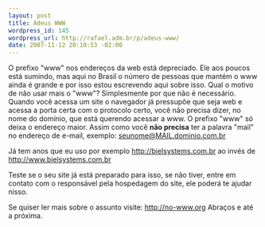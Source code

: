 ```yaml
--- 
layout: post
title: Adeus WWW
wordpress_id: 145
wordpress_url: http://rafael.adm.br/p/adeus-www/
date: 2007-11-12 20:10:53 -02:00
---
```

O prefixo "www" nos endereços da web está depreciado. Ele aos poucos está sumindo, mas aqui no Brasil o número de pessoas que mantém o www ainda é grande e por isso estou escrevendo aqui sobre isso.
Qual o motivo de não usar mais o "www"?
Simplesmente por que não é necessário. Quando você acessa um site o navegador já pressupõe que seja web e acessa a porta certa com o protocolo certo, você não precisa dizer, no nome do domínio, que está querendo acessar a www. O prefixo "www" só deixa o endereço maior.
Assim como você <strong>não precisa</strong> ter a palavra "mail" no endereço de e-mail, exemplo: seunome@MAIL.dominio.com.br

Já tem anos que eu uso por exemplo <a href="http://bielsystems.com.br">http://bielsystems.com.br</a> ao invés de  <a href="http://www.bielsystems.com.br">http://www.bielsystems.com.br</a>

Teste se o seu site já está preparado para isso, se não tiver, entre em contato com o responsável pela hospedagem do site, ele poderá te ajudar nisso.

Se quiser ler mais sobre o assunto visite: <a href="http://no-www.org/">http://no-www.org</a>
Abraços e até a próxima.
